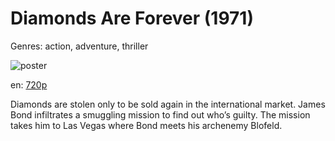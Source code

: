 # Diamonds Are Forever (1971)

Genres: action, adventure, thriller

![poster](http://image.tmdb.org/t/p/w500/viPjZ3JCOahcfNCcVhiPExusJoZ.jpg)

en:
  [720p](magnet:?xt=urn:btih:40D072D340B91121E3370BAA203A37344B9F1525&tr=udp://glotorrents.pw:6969/announce&tr=udp://tracker.opentrackr.org:1337/announce&tr=udp://torrent.gresille.org:80/announce&tr=udp://tracker.openbittorrent.com:80&tr=udp://tracker.coppersurfer.tk:6969&tr=udp://tracker.leechers-paradise.org:6969&tr=udp://p4p.arenabg.ch:1337&tr=udp://tracker.internetwarriors.net:1337)
  


Diamonds are stolen only to be sold again in the international market. James Bond infiltrates a smuggling mission to find out who’s guilty. The mission takes him to Las Vegas where Bond meets his archenemy Blofeld.